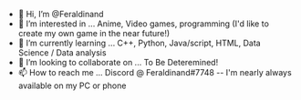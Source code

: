 - 👋 Hi, I’m @Feraldinand
- 👀 I’m interested in ... Anime, Video games, programming (I'd like to create my own game in the near future!)
- 🌱 I’m currently learning ... C++, Python, Java/script, HTML, Data Science / Data analysis
- 💞️ I’m looking to collaborate on ... To Be Deteremined!
- 📫 How to reach me ... Discord @ Feraldinand#7748 -- I'm nearly always available on my PC or phone

<!---
Feraldinand/Feraldinand is a ✨ special ✨ repository because its `README.md` (this file) appears on your GitHub profile.
You can click the Preview link to take a look at your changes.
--->
